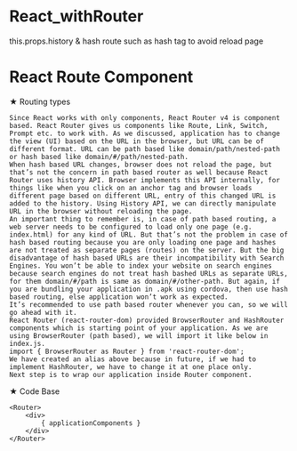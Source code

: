 # React_withRouter
this.props.history &amp; hash route such as hash tag to avoid reload page


# React Route Component


 ★ Routing types
 
 
    Since React works with only components, React Router v4 is component based. React Router gives us components like Route, Link, Switch, Prompt etc. to work with. As we discussed, application has to change the view (UI) based on the URL in the browser, but URL can be of different format. URL can be path based like domain/path/nested-path or hash based like domain/#/path/nested-path.
    When hash based URL changes, browser does not reload the page, but that’s not the concern in path based router as well because React Router uses history API. Browser implements this API internally, for things like when you click on an anchor tag and browser loads different page based on different URL, entry of this changed URL is added to the history. Using History API, we can directly manipulate URL in the browser without reloading the page.
    An important thing to remember is, in case of path based routing, a web server needs to be configured to load only one page (e.g. index.html) for any kind of URL. But that’s not the problem in case of hash based routing because you are only loading one page and hashes are not treated as separate pages (routes) on the server. But the big disadvantage of hash based URLs are their incompatibility with Search Engines. You won’t be able to index your website on search engines because search engines do not treat hash bashed URLs as separate URLs, for them domain/#/path is same as domain/#/other-path. But again, if you are bundling your application in .apk using cordova, then use hash based routing, else application won’t work as expected.
    It’s recommended to use path based router whenever you can, so we will go ahead with it.
    React Router (react-router-dom) provided BrowserRouter and HashRouter components which is starting point of your application. As we are using BrowserRouter (path based), we will import it like below in index.js.
    import { BrowserRouter as Router } from 'react-router-dom';
    We have created an alias above because in future, if we had to implement HashRouter, we have to change it at one place only.
    Next step is to wrap our application inside Router component.


★ Code Base
    
    <Router>
        <div>
            { applicationComponents }
        </div>
    </Router>
